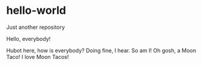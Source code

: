 # hello-world
Just another repository

Hello, everybody!

Hubot here, how is everybody? Doing fine, I hear. So am I! Oh gosh, a Moon Taco! I love Moon Tacos!

